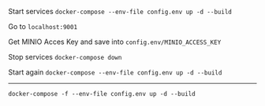 Start services `docker-compose --env-file config.env up -d --build`

Go to `localhost:9001`

Get MINIO Acces Key and save into `config.env/MINIO_ACCESS_KEY`

Stop services `docker-compose down`

Start again `docker-compose --env-file config.env up -d --build`


______________________________________________

`docker-compose -f --env-file config.env up -d --build`






